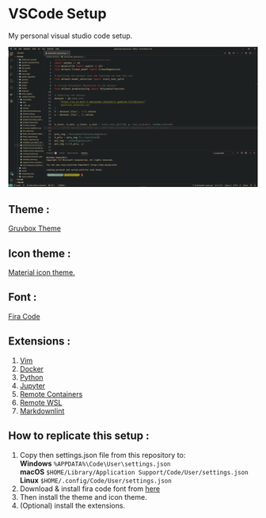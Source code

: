 # VSCode Setup
My personal visual studio code setup.

![Alt text](Screenshots/Screenshot.png "How my setup looks like :")

## Theme :
[Gruvbox Theme](https://github.com/jdinhify/vscode-theme-gruvboxl)<br>

## Icon theme :
[Material icon theme.](https://marketplace.visualstudio.com/items?itemName=PKief.material-icon-theme)<br>

## Font :
[Fira Code](https://github.com/tonsky/FiraCode)<br>

## Extensions :
1. [Vim](https://marketplace.visualstudio.com/items?itemName=vscodevim.vim)<br>
2. [Docker](https://marketplace.visualstudio.com/items?itemName=ms-azuretools.vscode-docker)<br>
3. [Python](https://marketplace.visualstudio.com/items?itemName=ms-python.python)<br>
4. [Jupyter](https://marketplace.visualstudio.com/items?itemName=ms-toolsai.jupyter)<br>
5. [Remote Containers](https://marketplace.visualstudio.com/items?itemName=ms-vscode-remote.remote-containers)<br>
6. [Remote WSL](https://marketplace.visualstudio.com/items?itemName=ms-vscode-remote.remote-wsl)<br>
7. [Markdownlint](https://marketplace.visualstudio.com/items?itemName=DavidAnson.vscode-markdownlint)<br>

## How to replicate this setup :
1. Copy then settings.json file from this repository to: <br>
    **Windows** `%APPDATA%\Code\User\settings.json`<br>
    **macOS** `$HOME/Library/Application Support/Code/User/settings.json`<br>
    **Linux** `$HOME/.config/Code/User/settings.json`<br>
2. Download & install fira code font from [here](https://github.com/tonsky/FiraCode/releases)
3. Then install the theme and icon theme.
4. (Optional) install the extensions.
